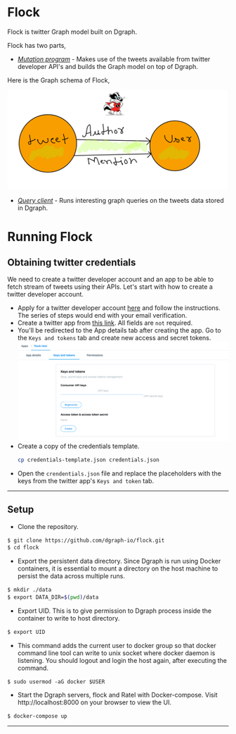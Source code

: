 # Flock 

Flock is twitter Graph model built on Dgraph. 

Flock has two parts, 
- [*Mutation program*](./main.go) - Makes use of the tweets available from twitter developer API's and 
builds the Graph model on top of Dgraph. 

Here is the Graph schema of Flock, 

![Schema](./schema.JPG)

- [*Query client*](./client/main.go) - Runs interesting graph queries on the tweets data stored in Dgraph. 
  
# Running Flock

## Obtaining twitter credentials

We need to create a twitter developer account and an app to be able to fetch stream of tweets using 
their APIs. Let's start with how to create a twitter developer account.

- Apply for a twitter developer account [here](https://developer.twitter.com/en/apply/user) and 
  follow the instructions. The series of steps would end with your email verification.
- Create a twitter app from [this link](https://developer.twitter.com/en/apps/create). 
  All fields are `not` required.  
- You'll be redirected to the App details tab after creating the app. Go to the `Keys and tokens` tab
   and create new access and secret tokens.
![Twitter Developer account](./twitter-keys.png)
- Create a copy of the credentials template.
  ```sh
  cp credentials-template.json credentials.json
  ```
- Open the `crendentials.json` file and replace the placeholders with the keys from the 
  twitter app's `Keys and token` tab.

---
## Setup

- Clone the repository.
```sh
$ git clone https://github.com/dgraph-io/flock.git
$ cd flock
```

- Export the persistent data directory. Since Dgraph is run using Docker containers, it is essential
  to mount a directory on the host machine to persist the data across multiple runs.
```sh
$ mkdir ./data
$ export DATA_DIR=$(pwd)/data
```

- Export UID. This is to give permission to Dgraph process inside the container to write to host directory.   
```sh
$ export UID
```

- This command adds the current user to docker group so that docker command line tool can write to 
  unix socket where docker daemon is listening.
  You should logout and login the host again, after executing the command.
```
$ sudo usermod -aG docker $USER
```

- Start the Dgraph servers, flock and Ratel with Docker-compose. Visit http://localhost:8000 on your 
  browser to view the UI.
```sh
$ docker-compose up
```

---

